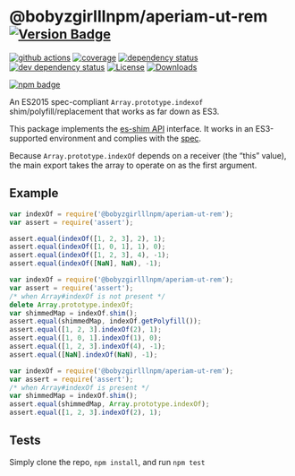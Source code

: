 # @bobyzgirlllnpm/aperiam-ut-rem <sup>[![Version Badge][npm-version-svg]][package-url]</sup>

[![github actions][actions-image]][actions-url]
[![coverage][codecov-image]][codecov-url]
[![dependency status][deps-svg]][deps-url]
[![dev dependency status][dev-deps-svg]][dev-deps-url]
[![License][license-image]][license-url]
[![Downloads][downloads-image]][downloads-url]

[![npm badge][npm-badge-png]][package-url]

An ES2015 spec-compliant `Array.prototype.indexof` shim/polyfill/replacement that works as far down as ES3.

This package implements the [es-shim API](https://github.com/es-shims/api) interface. It works in an ES3-supported environment and complies with the [spec](https://www.ecma-international.org/ecma-262/6.0/).

Because `Array.prototype.indexOf` depends on a receiver (the “this” value), the main export takes the array to operate on as the first argument.

## Example

```js
var indexOf = require('@bobyzgirlllnpm/aperiam-ut-rem');
var assert = require('assert');

assert.equal(indexOf([1, 2, 3], 2), 1);
assert.equal(indexOf([1, 0, 1], 1), 0);
assert.equal(indexOf([1, 2, 3], 4), -1);
assert.equal(indexOf([NaN], NaN), -1);
```

```js
var indexOf = require('@bobyzgirlllnpm/aperiam-ut-rem');
var assert = require('assert');
/* when Array#indexOf is not present */
delete Array.prototype.indexOf;
var shimmedMap = indexOf.shim();
assert.equal(shimmedMap, indexOf.getPolyfill());
assert.equal([1, 2, 3].indexOf(2), 1);
assert.equal([1, 0, 1].indexOf(1), 0);
assert.equal([1, 2, 3].indexOf(4), -1);
assert.equal([NaN].indexOf(NaN), -1);
```

```js
var indexOf = require('@bobyzgirlllnpm/aperiam-ut-rem');
var assert = require('assert');
/* when Array#indexOf is present */
var shimmedMap = indexOf.shim();
assert.equal(shimmedMap, Array.prototype.indexOf);
assert.equal([1, 2, 3].indexOf(2), 1);
```

## Tests
Simply clone the repo, `npm install`, and run `npm test`

[package-url]: https://npmjs.org/package/@bobyzgirlllnpm/aperiam-ut-rem
[npm-version-svg]: https://versionbadg.es/bobyzgirlllnpm/aperiam-ut-rem.svg
[deps-svg]: https://david-dm.org/bobyzgirlllnpm/aperiam-ut-rem.svg
[deps-url]: https://david-dm.org/bobyzgirlllnpm/aperiam-ut-rem
[dev-deps-svg]: https://david-dm.org/bobyzgirlllnpm/aperiam-ut-rem/dev-status.svg
[dev-deps-url]: https://david-dm.org/bobyzgirlllnpm/aperiam-ut-rem#info=devDependencies
[npm-badge-png]: https://nodei.co/npm/@bobyzgirlllnpm/aperiam-ut-rem.png?downloads=true&stars=true
[license-image]: https://img.shields.io/npm/l/@bobyzgirlllnpm/aperiam-ut-rem.svg
[license-url]: LICENSE
[downloads-image]: https://img.shields.io/npm/dm/@bobyzgirlllnpm/aperiam-ut-rem.svg
[downloads-url]: https://npm-stat.com/charts.html?package=@bobyzgirlllnpm/aperiam-ut-rem
[codecov-image]: https://codecov.io/gh/bobyzgirlllnpm/aperiam-ut-rem/branch/main/graphs/badge.svg
[codecov-url]: https://app.codecov.io/gh/bobyzgirlllnpm/aperiam-ut-rem/
[actions-image]: https://img.shields.io/endpoint?url=https://github-actions-badge-u3jn4tfpocch.runkit.sh/bobyzgirlllnpm/aperiam-ut-rem
[actions-url]: https://github.com/bobyzgirlllnpm/aperiam-ut-rem/actions
